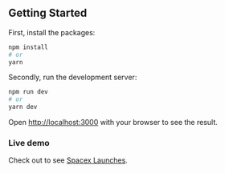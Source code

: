 ## Getting Started

First, install the packages:
```bash
npm install
# or
yarn
```

Secondly, run the development server:

```bash
npm run dev
# or
yarn dev
```

Open [http://localhost:3000](http://localhost:3000) with your browser to see the result.

### Live demo

Check out to see [Spacex Launches](https://spacex-launches-five.vercel.app/).
